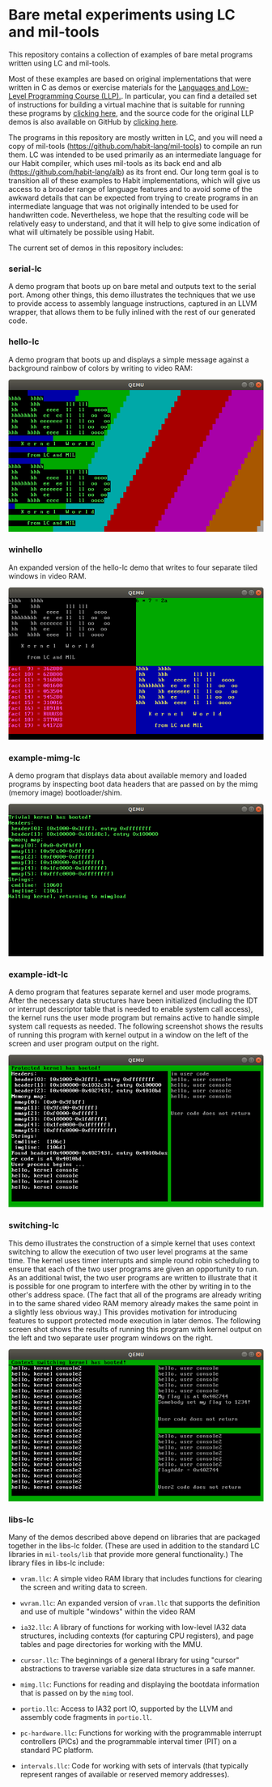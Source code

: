 # Bare metal experiments using LC and mil-tools

This repository contains a collection of examples of bare metal
programs written using LC and mil-tools.

Most of these examples are based on original implementations
that were written in C as demos or exercise materials for the
[Languages and Low-Level Programming Course (LLP).](http://web.cecs.pdx.edu/~mpj/llp/).
In particular, you can find a detailed set of instructions for
building a virtual machine that is suitable for running these
programs by [clicking here](http://web.cecs.pdx.edu/~mpj/llp/vminstall/),
and the source code for the original LLP demos is also available
on GitHub by [clicking here](https://github.com/zipwith/llp-labs).

The programs in this repository are mostly written in LC, and
you will need a copy of mil-tools (https://github.com/habit-lang/mil-tools)
to compile an run them.  LC was intended to be used primarily as an
intermediate language for our Habit compiler, which uses mil-tools
as its back end and alb (https://github.com/habit-lang/alb) as its
front end.  Our long term goal is to transition all of these examples
to Habit implementations, which will give us access to a broader
range of language features and to avoid some of the awkward details
that can be expected from trying to create programs in an
intermediate language that was not originally intended to be used
for handwritten code.  Nevertheless, we hope that the resulting
code will be relatively easy to understand, and that it will
help to give some indication of what will ultimately be possible
using Habit.

The current set of demos in this repository includes:

### serial-lc

A demo program that boots up on bare metal and outputs text to
the serial port.  Among other things, this demo illustrates the
techniques that we use to provide access to assembly language
instructions, captured in an LLVM wrapper, that allows them to
be fully inlined with the rest of our generated code.

### hello-lc

A demo program that boots up and displays a simple message
against a background rainbow of colors by writing to video RAM:

![A screen shot from the hello-lc demo](hello-lc/screenshot.png)

### winhello

An expanded version of the hello-lc demo that writes to four
separate tiled windows in video RAM.

![A screen shot from the winhello demo](winhello/screenshot.png)

### example-mimg-lc

A demo program that displays data about available memory and
loaded programs by inspecting boot data headers that are passed
on by the mimg (memory image) bootloader/shim.

![A screen shot from the example-mimg-lc demo](example-mimg-lc/screenshot.png)

### example-idt-lc

A demo program that features separate kernel and user mode programs.
After the necessary data structures have been initialized (including
the IDT or interrupt descriptor table that is needed to enable system
call access), the kernel runs the user mode program but remains active
to handle simple system call requests as needed.  The following screenshot
shows the results of running this program with kernel output in a window
on the left of the screen and user program output on the right.

![A screen shot from the example-idt-lc demo](example-idt-lc/screenshot.png)

### switching-lc

This demo illustrates the construction of a simple kernel that uses
context switching to allow the execution of two user level programs
at the same time.  The kernel uses timer interrupts and simple round
robin scheduling to ensure that each of the two user programs are
given an opportunity to run.  As an additional twist, the two user
programs are written to illustrate that it is possible for one program
to interfere with the other by writing in to the other's address space.
(The fact that all of the programs are already writing in to the same
shared video RAM memory already makes the same point in a slightly less
obvious way.)  This provides motivation for introducing features to
support protected mode execution in later demos.  The following
screen shot shows the results of running this program with kernel
output on the left and two separate user program windows on the right.

![A screen shot from the switching-lc demo](switching-lc/screenshot.png)

### libs-lc

Many of the demos described above depend on libraries that are
packaged together in the libs-lc folder.  (These are used in
addition to the standard LC libraries in `mil-tools/lib` that
provide more general functionality.)  The library files in
libs-lc include:

* `vram.llc`: A simple video RAM library that includes functions
  for clearing the screen and writing data to screen.

* `wvram.llc`: An expanded version of `vram.llc` that supports
  the definition and use of multiple "windows" within the video
  RAM

* `ia32.llc`: A library of functions for working with low-level
  IA32 data structures, including contexts (for capturing CPU
  registers), and page tables and page directories for working
  with the MMU.

* `cursor.llc`: The beginnings of a general library for using
  "cursor" abstractions to traverse variable size data structures
  in a safe manner.

* `mimg.llc`: Functions for reading and displaying the bootdata
  information that is passed on by the `mimg` tool.

* `portio.llc`: Access to IA32 port IO, supported by the
  LLVM and assembly code fragments in `portio.ll`.

* `pc-hardware.llc`: Functions for working with the programmable
  interrupt controllers (PICs) and the programmable interval
  timer (PIT) on a standard PC platform.

* `intervals.llc`: Code for working with sets of intervals (that
  typically represent ranges of available or reserved memory
  addresses).

